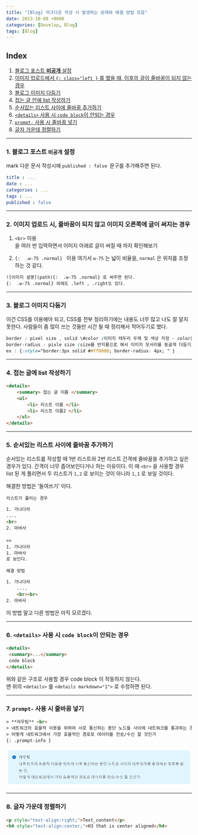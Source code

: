 ```yaml
---
title: "[Blog] 마크다운 작성 시 발생하는 문제와 해결 방법 모음"
date: 2023-10-08 +0000
categories: [Develop, Blog]
tags: [Blog]
---
```


## Index
1. [블로그 포스트 **비공개** 설정](#1-블로그-포스트-비공개-설정)
2. [이미지 업로드에서 `{: class="left }` 를 했을 때, 이후의 글이 줄바꿈이 되지 않는 경우](#2-이미지-업로드-시-줄바꿈이-되지-않고-이미지-오른쪽에-글이-써지는-경우)
3. [블로그 이미지 다듬기](#3-블로그-이미지-다듬기)
4. [접는 글 안에 list 작성하기](#4-접는-글에-list-작성하기)
5. [순서있는 리스트 사이에 줄바꿈 추가하기](#5-순서있는-리스트-사이에-줄바꿈-추가하기)
6. [`<details>` 사용 시 `code block`이 안되는 경우](#6-details-사용-시-code-block이-안되는-경우)
7. [`prompt-` 사용 시 줄바꿈 넣기](#7-prompt--사용-시-줄바꿈-넣기)
8. [글자 가운데 정렬하기](#8-글자-가운데-정렬하기)

---

### 1. 블로그 포스트 `비공개` 설정

mark 다운 문서 작성시에  `published : false `문구를 추가해주면 된다.
```yaml
title : ...
date : ...
categories : ...
tags : ...
published : false
```

---

### 2. 이미지 업로드 시, 줄바꿈이 되지 않고 이미지 오른쪽에 글이 써지는 경우

1.  `<br>` 이용
    <br>을 여러 번 입력하면서 이미지 아래로 글이 써질 때 까지 확인해보기

2. `{:  .w-75 .normal} ` 이용
    여기서 `w-75` 는 넓이 비율을, `normal` 은 위치를 조정하는 것 같다. 

```html
![이미지 설명](path){:  .w-75 .normal} 로 써주면 된다. 
{:  .w-75 .normal} 외에도 .left , .right도 있다.
```

---

### 3. 블로그 이미지 다듬기
이건 CSS를 이용해야 되고, CSS를 전부 정리하기에는 내용도 너무 많고 나도 잘 알지 못한다. 사람들이 좀 많이 쓰는 것들만 시간 될 때 정리해서 적어두기로 했다.

```css
border : pixel size , solid \#color (이미지 테두리 두께 및 색상 지정 - color는 16진수이다.)
border-radius : pixle size (size를 반지름으로 해서 이미지 모서리를 둥글게 다듬기)
ex : {:style="border:3px solid ##ff0000; border-radius: 4px; " }
```

---

### 4. 접는 글에 list 작성하기
```html
<details>
    <summary> 접는 글 이름 </summary>
    <ul>
        <li> 리스트 이름 </li>
        <li> 리스트 이름2 </li>
    </ul>
</details>
```

---

### 5. 순서있는 리스트 사이에 줄바꿈 추가하기

순서있는 리스트를 작성할 때 1번 리스트와 2번 리스트 간격에 줄바꿈을 추가하고 싶은 경우가 있다. 간격이 너무 좁아보인다거나 하는 이유이다.
이 때 `<br>` 을 사용할 경우 list 된 게 풀리면서 두 리스트가 `1,2` 로 보이는 것이 아니라 `1,1` 로 보일 것이다.

해결한 방법은 '들여쓰기' 이다.

`리스트가 풀리는 경우`
```html
1. 가나다라
....
<br>
2. 마바사

>>
1. 가나다라
1. 마바사
로 보인다.
```

`해결 방법`
```html
1. 가나다라
    ....
    <br><br>
2. 마바사
```
이 방법 말고 다른 방법은 아직 모르겠다. 

---

### 6. `<details>` 사용 시 `code block`이 안되는 경우

```html
<details>
 <summary>...</summary>
 code block
</details>
```

위와 같은 구조로 사용할 경우 code block 이 작동하지 않는다. <br>
맨 위의 `<details>` 를 `<details markdown="1">` 로 수정하면 된다.

---

### 7. `prompt-` 사용 시 줄바꿈 넣기

```html
> **라우팅** <br>
> 네트워크의 효율적 이용을 위하여 서로 통신하는 종단 노드들 사이에 네트워크를 통과하는 경로를 찾는 것. <br>
> 어떻게 네트워크에서 가장 효율적인 경로로 데이터를 전송/수신 할 것인가
{: .prompt-info }
```

![Desktop View](/assets/img/Blog-Markdown/1.png)

---

### 8. 글자 가운데 정렬하기

```html
<p style="text-align:right;">Text_content</p>
<h4 style="text-align:center;">H3 that is center aligned</h4>
```